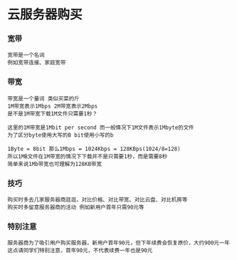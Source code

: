 # 云服务器购买

### 宽带

    宽带是一个名词
    例如宽带连接、家庭宽带
    
### 带宽

    带宽是一个量词 类似买菜的斤
    1M带宽表示1Mbps 2M带宽表示2Mbps
    是不是1M带宽下载1M文件只需要1秒？
    
    这里的1M带宽是1Mbit per second 而一般情况下1M文件表示1Mbyte的文件
    为了区分byte使用大写的B bit使用小写的b
    
    1Byte = 8bit 那么1Mbps = 1024Kbps = 128KBps(1024/8=128)
    所以1MB文件在1M带宽的情况下下载并不是只需要1秒，而是需要8秒
    简单来说1Mb带宽也可理解为128KB带宽
    
### 技巧

    购买时多去几家服务器商逛逛，对比价格、对比带宽、对比云盘、对比机房等
    购买时多留意服务器商的活动 例如新用户首年只需90元等
    
### 特别注意

    服务器商为了吸引用户购买服务器，新用户首年90元，但下年续费会恢复原价，大约900元一年
    这点请同学们特别注意，首年90元，不代表续费一年也是90元
    
